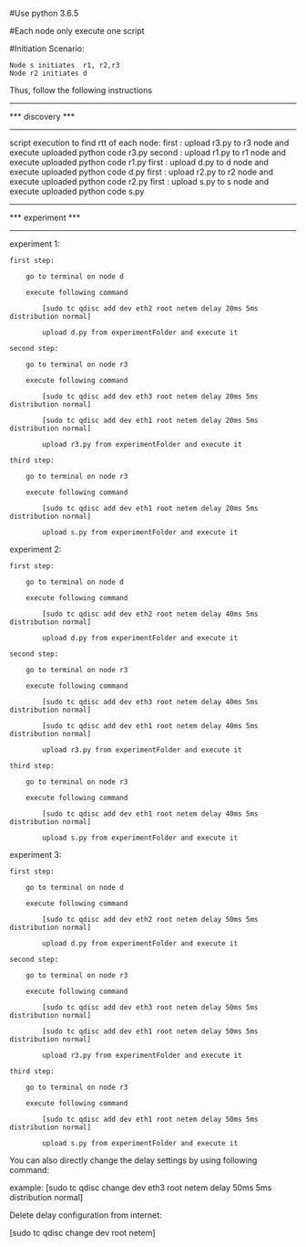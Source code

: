<!--1906841 Nursultan ABDRAKYPOV-->
<!--Talgat TYNAEV-->

#Use python 3.6.5

#Each node only execute one script

#Initiation Scenario:

    Node s initiates  r1, r2,r3
    Node r2 initiates d

Thus, follow the following instructions

******************************************************************************
***                              discovery                                 ***
******************************************************************************
script execution to find rtt of each node:
    first  : upload  r3.py  to  r3 node and execute uploaded python code r3.py
    second : upload  r1.py  to  r1 node and execute uploaded python code r1.py
    first  : upload  d.py   to  d  node and execute uploaded python code d.py
    first  : upload  r2.py  to  r2 node and execute uploaded python code r2.py
    first  : upload  s.py   to  s  node and execute uploaded python code s.py

******************************************************************************
***                           experiment                                   ***
******************************************************************************

experiment 1:

    first step: 
    
        go to terminal on node d
        
        execute following command
        
            [sudo tc qdisc add dev eth2 root netem delay 20ms 5ms distribution normal]
            
            upload d.py from experimentFolder and execute it
            
    second step: 
    
        go to terminal on node r3
        
        execute following command
        
            [sudo tc qdisc add dev eth3 root netem delay 20ms 5ms distribution normal]
            
            [sudo tc qdisc add dev eth1 root netem delay 20ms 5ms distribution normal]
            
            upload r3.py from experimentFolder and execute it
            
    third step: 
    
        go to terminal on node r3
        
        execute following command
        
            [sudo tc qdisc add dev eth1 root netem delay 20ms 5ms distribution normal]
            
            upload s.py from experimentFolder and execute it
            
experiment 2:

    first step: 
    
        go to terminal on node d
        
        execute following command
        
            [sudo tc qdisc add dev eth2 root netem delay 40ms 5ms distribution normal]
            
            upload d.py from experimentFolder and execute it
            
    second step: 
    
        go to terminal on node r3
        
        execute following command
        
            [sudo tc qdisc add dev eth3 root netem delay 40ms 5ms distribution normal]
            
            [sudo tc qdisc add dev eth1 root netem delay 40ms 5ms distribution normal]
            
            upload r3.py from experimentFolder and execute it
            
    third step: 
    
        go to terminal on node r3
        
        execute following command
        
            [sudo tc qdisc add dev eth1 root netem delay 40ms 5ms distribution normal]
            
            upload s.py from experimentFolder and execute it
            

experiment 3:

    first step: 
    
        go to terminal on node d
        
        execute following command
        
            [sudo tc qdisc add dev eth2 root netem delay 50ms 5ms distribution normal]
            
            upload d.py from experimentFolder and execute it
            
    second step: 
    
        go to terminal on node r3
        
        execute following command
        
            [sudo tc qdisc add dev eth3 root netem delay 50ms 5ms distribution normal]
            
            [sudo tc qdisc add dev eth1 root netem delay 50ms 5ms distribution normal]
            
            upload r3.py from experimentFolder and execute it
            
    third step: 
    
        go to terminal on node r3
        
        execute following command
        
            [sudo tc qdisc add dev eth1 root netem delay 50ms 5ms distribution normal]
            
            upload s.py from experimentFolder and execute it
            


You can also directly change the delay settings by using following command:

example: [sudo tc qdisc change dev eth3 root netem delay 50ms 5ms distribution normal]



Delete delay configuration from internet:

[sudo tc qdisc change dev <eth> root netem]
    
